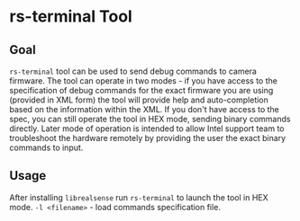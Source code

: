 # rs-terminal Tool

## Goal
`rs-terminal` tool can be used to send debug commands to camera firmware. The tool can operate in two modes - if you have access to the specification of debug commands for the exact firmware you are using (provided in XML form) the tool will provide help and auto-completion based on the information within the XML. If you don't have access to the spec, you can still operate the tool in HEX mode, sending binary commands directly. Later mode of operation is intended to allow Intel support team to troubleshoot the hardware remotely by providing the user the exact binary commands to input. 

## Usage
After installing `librealsense` run `rs-terminal` to launch the tool in HEX mode. 
`-l <filename>` - load commands specification file.


